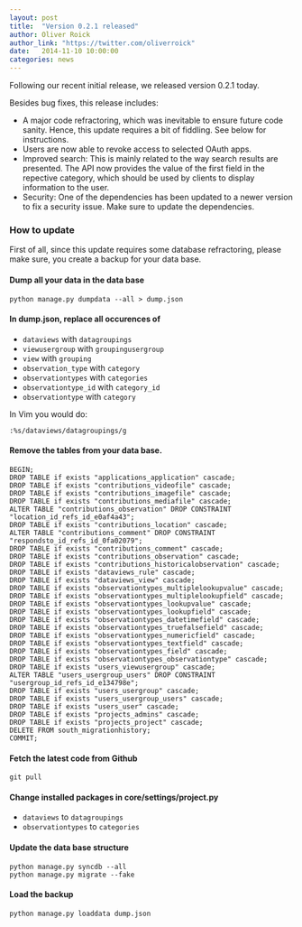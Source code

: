```yaml
---
layout: post
title:  "Version 0.2.1 released"
author: Oliver Roick
author_link: "https://twitter.com/oliverroick"
date:   2014-11-10 10:00:00
categories: news
---
```


Following our recent initial release, we released version 0.2.1 today.

Besides bug fixes, this release includes:

- A major code refractoring, which was inevitable to ensure future code sanity. Hence, this update requires a bit of fiddling. See below for instructions.
- Users are now able to revoke access to selected OAuth apps.
- Improved search: This is mainly related to the way search results are presented. The API now provides the value of the first field in the repective category, which should be used by clients to display information to the user.
- Security: One of the dependencies has been updated to a newer version to fix a security issue. Make sure to update the dependencies.

### How to update

First of all, since this update requires some database refractoring, please make sure, you create a backup for your data base.

#### Dump all your data in the data base

```
python manage.py dumpdata --all > dump.json
```

#### In dump.json, replace all occurences of

- `dataviews` with `datagroupings`
- `viewusergroup` with `groupingusergroup`
- `view` with `grouping`
- `observation_type` with `category`
- `observationtypes` with `categories`
- `observationtype_id` with `category_id`
- `observationtype` with `category`

In Vim you would do:

```
:%s/dataviews/datagroupings/g
```

#### Remove the tables from your data base.

```
BEGIN;
DROP TABLE if exists "applications_application" cascade;
DROP TABLE if exists "contributions_videofile" cascade;
DROP TABLE if exists "contributions_imagefile" cascade;
DROP TABLE if exists "contributions_mediafile" cascade;
ALTER TABLE "contributions_observation" DROP CONSTRAINT "location_id_refs_id_e0af4a43";
DROP TABLE if exists "contributions_location" cascade;
ALTER TABLE "contributions_comment" DROP CONSTRAINT "respondsto_id_refs_id_0fa02079";
DROP TABLE if exists "contributions_comment" cascade;
DROP TABLE if exists "contributions_observation" cascade;
DROP TABLE if exists "contributions_historicalobservation" cascade;
DROP TABLE if exists "dataviews_rule" cascade;
DROP TABLE if exists "dataviews_view" cascade;
DROP TABLE if exists "observationtypes_multiplelookupvalue" cascade;
DROP TABLE if exists "observationtypes_multiplelookupfield" cascade;
DROP TABLE if exists "observationtypes_lookupvalue" cascade;
DROP TABLE if exists "observationtypes_lookupfield" cascade;
DROP TABLE if exists "observationtypes_datetimefield" cascade;
DROP TABLE if exists "observationtypes_truefalsefield" cascade;
DROP TABLE if exists "observationtypes_numericfield" cascade;
DROP TABLE if exists "observationtypes_textfield" cascade;
DROP TABLE if exists "observationtypes_field" cascade;
DROP TABLE if exists "observationtypes_observationtype" cascade;
DROP TABLE if exists "users_viewusergroup" cascade;
ALTER TABLE "users_usergroup_users" DROP CONSTRAINT "usergroup_id_refs_id_e134798e";
DROP TABLE if exists "users_usergroup" cascade;
DROP TABLE if exists "users_usergroup_users" cascade;
DROP TABLE if exists "users_user" cascade;
DROP TABLE if exists "projects_admins" cascade;
DROP TABLE if exists "projects_project" cascade;
DELETE FROM south_migrationhistory;
COMMIT;
```

#### Fetch the latest code from Github

```
git pull
```

#### Change installed packages in core/settings/project.py

- `dataviews` to `datagroupings`
- `observationtypes` to `categories`

#### Update the data base structure

```
python manage.py syncdb --all
python manage.py migrate --fake
```

#### Load the backup

```
python manage.py loaddata dump.json
```

